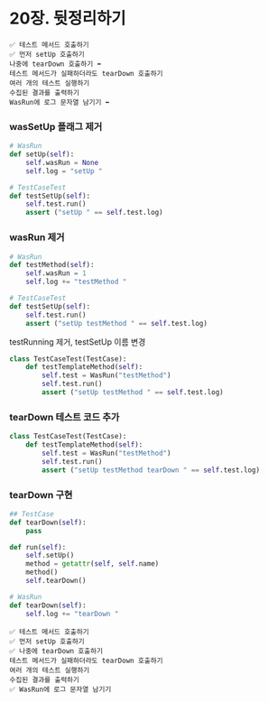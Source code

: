 # 20장. 뒷정리하기

```text
✅ 테스트 메서드 호출하기
✅ 먼저 setUp 호출하기
나중에 tearDown 호출하기 ⬅
테스트 메서드가 실패하더라도 tearDown 호출하기
여러 개의 테스트 실행하기
수집된 결과를 출력하기
WasRun에 로그 문자열 남기기 ⬅
```

### wasSetUp 플래그 제거

```python
# WasRun
def setUp(self):
    self.wasRun = None
    self.log = "setUp "
```

```python
# TestCaseTest
def testSetUp(self):
    self.test.run()
    assert ("setUp " == self.test.log)
```

### wasRun 제거

```python
# WasRun
def testMethod(self):
    self.wasRun = 1
    self.log += "testMethod "
```

```python
# TestCaseTest
def testSetUp(self):
    self.test.run()
    assert ("setUp testMethod " == self.test.log)
```

testRunning 제거, testSetUp 이름 변경

```python
class TestCaseTest(TestCase):
    def testTemplateMethod(self):
        self.test = WasRun("testMethod")
        self.test.run()
        assert ("setUp testMethod " == self.test.log)
```

### tearDown 테스트 코드 추가

```python
class TestCaseTest(TestCase):
    def testTemplateMethod(self):
        self.test = WasRun("testMethod")
        self.test.run()
        assert ("setUp testMethod tearDown " == self.test.log)
```

### tearDown 구현

```python
## TestCase
def tearDown(self):
    pass

def run(self):
    self.setUp()
    method = getattr(self, self.name)
    method()
    self.tearDown()
```

```python
# WasRun
def tearDown(self):
    self.log += "tearDown "
```

```text
✅ 테스트 메서드 호출하기
✅ 먼저 setUp 호출하기
✅ 나중에 tearDown 호출하기
테스트 메서드가 실패하더라도 tearDown 호출하기
여러 개의 테스트 실행하기
수집된 결과를 출력하기
✅ WasRun에 로그 문자열 남기기
```